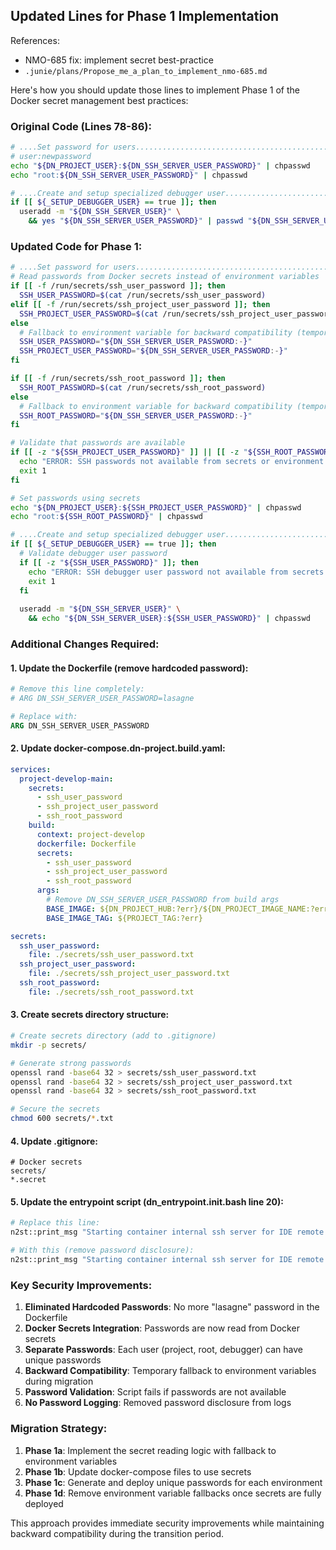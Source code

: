 ## Updated Lines for Phase 1 Implementation
References:
- NMO-685 fix: implement secret best-practice
- `.junie/plans/Propose_me_a_plan_to_implement_nmo-685.md`

Here's how you should update those lines to implement Phase 1 of the Docker secret management best practices:

### Original Code (Lines 78-86):
```bash
# ....Set password for users.......................................................................
# user:newpassword
echo "${DN_PROJECT_USER}:${DN_SSH_SERVER_USER_PASSWORD}" | chpasswd
echo "root:${DN_SSH_SERVER_USER_PASSWORD}" | chpasswd

# ....Create and setup specialized debugger user.................................................
if [[ ${_SETUP_DEBUGGER_USER} == true ]]; then
  useradd -m "${DN_SSH_SERVER_USER}" \
    && yes "${DN_SSH_SERVER_USER_PASSWORD}" | passwd "${DN_SSH_SERVER_USER}"
```

### Updated Code for Phase 1:
```bash
# ....Set password for users.......................................................................
# Read passwords from Docker secrets instead of environment variables
if [[ -f /run/secrets/ssh_user_password ]]; then
  SSH_USER_PASSWORD=$(cat /run/secrets/ssh_user_password)
elif [[ -f /run/secrets/ssh_project_user_password ]]; then
  SSH_PROJECT_USER_PASSWORD=$(cat /run/secrets/ssh_project_user_password)
else
  # Fallback to environment variable for backward compatibility (temporary)
  SSH_USER_PASSWORD="${DN_SSH_SERVER_USER_PASSWORD:-}"
  SSH_PROJECT_USER_PASSWORD="${DN_SSH_SERVER_USER_PASSWORD:-}"
fi

if [[ -f /run/secrets/ssh_root_password ]]; then
  SSH_ROOT_PASSWORD=$(cat /run/secrets/ssh_root_password)
else
  # Fallback to environment variable for backward compatibility (temporary)
  SSH_ROOT_PASSWORD="${DN_SSH_SERVER_USER_PASSWORD:-}"
fi

# Validate that passwords are available
if [[ -z "${SSH_PROJECT_USER_PASSWORD}" ]] || [[ -z "${SSH_ROOT_PASSWORD}" ]]; then
  echo "ERROR: SSH passwords not available from secrets or environment variables" >&2
  exit 1
fi

# Set passwords using secrets
echo "${DN_PROJECT_USER}:${SSH_PROJECT_USER_PASSWORD}" | chpasswd
echo "root:${SSH_ROOT_PASSWORD}" | chpasswd

# ....Create and setup specialized debugger user.................................................
if [[ ${_SETUP_DEBUGGER_USER} == true ]]; then
  # Validate debugger user password
  if [[ -z "${SSH_USER_PASSWORD}" ]]; then
    echo "ERROR: SSH debugger user password not available from secrets or environment variables" >&2
    exit 1
  fi
  
  useradd -m "${DN_SSH_SERVER_USER}" \
    && echo "${DN_SSH_SERVER_USER}:${SSH_USER_PASSWORD}" | chpasswd
```

### Additional Changes Required:

#### 1. Update the Dockerfile (remove hardcoded password):
```dockerfile
# Remove this line completely:
# ARG DN_SSH_SERVER_USER_PASSWORD=lasagne

# Replace with:
ARG DN_SSH_SERVER_USER_PASSWORD
```

#### 2. Update docker-compose.dn-project.build.yaml:
```yaml
services:
  project-develop-main:
    secrets:
      - ssh_user_password
      - ssh_project_user_password  
      - ssh_root_password
    build:
      context: project-develop
      dockerfile: Dockerfile
      secrets:
        - ssh_user_password
        - ssh_project_user_password
        - ssh_root_password
      args:
        # Remove DN_SSH_SERVER_USER_PASSWORD from build args
        BASE_IMAGE: ${DN_PROJECT_HUB:?err}/${DN_PROJECT_IMAGE_NAME:?err}-core
        BASE_IMAGE_TAG: ${PROJECT_TAG:?err}

secrets:
  ssh_user_password:
    file: ./secrets/ssh_user_password.txt
  ssh_project_user_password:
    file: ./secrets/ssh_project_user_password.txt
  ssh_root_password:
    file: ./secrets/ssh_root_password.txt
```

#### 3. Create secrets directory structure:
```bash
# Create secrets directory (add to .gitignore)
mkdir -p secrets/

# Generate strong passwords
openssl rand -base64 32 > secrets/ssh_user_password.txt
openssl rand -base64 32 > secrets/ssh_project_user_password.txt  
openssl rand -base64 32 > secrets/ssh_root_password.txt

# Secure the secrets
chmod 600 secrets/*.txt
```

#### 4. Update .gitignore:
```gitignore
# Docker secrets
secrets/
*.secret
```

#### 5. Update the entrypoint script (dn_entrypoint.init.bash line 20):
```bash
# Replace this line:
n2st::print_msg "Starting container internal ssh server for IDE remote development workflow on port ${MSG_DIMMED_FORMAT}${DN_SSH_SERVER_PORT}${MSG_END_FORMAT} with user ${MSG_DIMMED_FORMAT}${DN_SSH_SERVER_USER}${MSG_END_FORMAT} (default pass: lasagne)"

# With this (remove password disclosure):
n2st::print_msg "Starting container internal ssh server for IDE remote development workflow on port ${MSG_DIMMED_FORMAT}${DN_SSH_SERVER_PORT}${MSG_END_FORMAT} with user ${MSG_DIMMED_FORMAT}${DN_SSH_SERVER_USER}${MSG_END_FORMAT}"
```

### Key Security Improvements:

1. **Eliminated Hardcoded Passwords**: No more "lasagne" password in the Dockerfile
2. **Docker Secrets Integration**: Passwords are now read from Docker secrets
3. **Separate Passwords**: Each user (project, root, debugger) can have unique passwords
4. **Backward Compatibility**: Temporary fallback to environment variables during migration
5. **Password Validation**: Script fails if passwords are not available
6. **No Password Logging**: Removed password disclosure from logs

### Migration Strategy:

1. **Phase 1a**: Implement the secret reading logic with fallback to environment variables
2. **Phase 1b**: Update docker-compose files to use secrets
3. **Phase 1c**: Generate and deploy unique passwords for each environment
4. **Phase 1d**: Remove environment variable fallbacks once secrets are fully deployed

This approach provides immediate security improvements while maintaining backward compatibility during the transition period.
